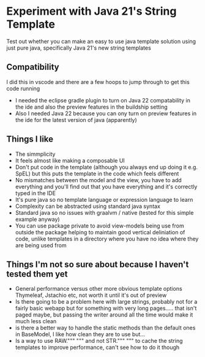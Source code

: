 # Experiment with Java 21's String Template

Test out whether you can make an easy to use java template solution using just pure java, specifically Java 21's new string templates

## Compatibility

I did this in vscode and there are a few hoops to jump through to get this code running
* I needed the eclipse gradle plugin to turn on Java 22 compatability in the ide and also the preview features in the buildship setting
* Also I needed Java 22 because you can ony turn on preview features in the ide for the latest version of java (apparently)

## Things I like
* The simmplicity
* It feels almost like making a composable UI
* Don't put code in the template (although you always end up doing it e.g. SpEL) but this puts the template in the code which feels different
* No mismatches between the model and the view, you have to add everything and you'll find out that you have everything and it's correctly typed in the IDE
* It's pure java so no template language or expression language to learn
* Complexity can be abstracted using standard java syntax
* Standard java so no issues with graalvm / native (tested for this simple example anyway)
* You can use package private to avoid view-models being use from outside the package helping to maintain good vertical deliniation of code, unlike templates in a directory where you have no idea where they are being used from

## Things I'm not so sure about because I haven't tested them yet
* General performance versus other more obvious template options Thymeleaf, Jstachio etc, not worth it until it's out of preview
* Is there going to be a problem here with large strings, probably not for a fairly basic webapp but for something with very long pages..... that isn't paged maybe, but passing the writer around all the time would make it much less clean
* is there a better way to handle the static methods than the default ones in BaseModel, I like how clean they are to use but...
* Is a way to use RAW.""" """ and not STR.""" """ to cache the string templates to improve performance, can't see how to do it though